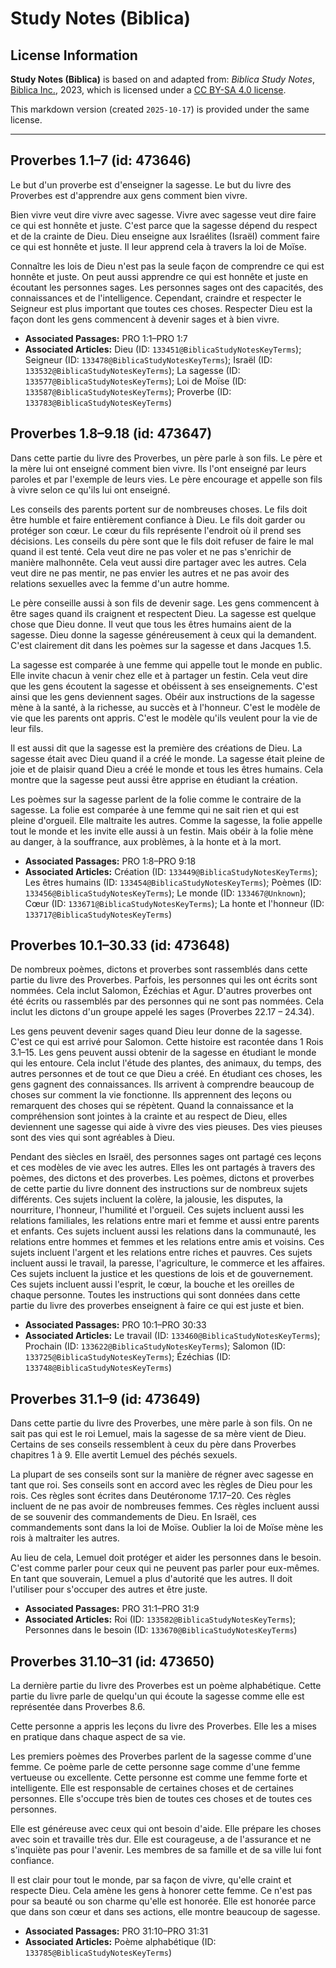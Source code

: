 # Study Notes (Biblica)

## License Information

**Study Notes (Biblica)** is based on and adapted from: _Biblica Study Notes_, [Biblica Inc.](https://www.biblica.com/), 2023, which is licensed under a [CC BY-SA 4.0 license](https://creativecommons.org/licenses/by-sa/4.0/legalcode.en).

This markdown version (created `2025-10-17`) is provided under the same license.



--------------------------------

## Proverbes 1.1–7 (id: 473646)

Le but d'un proverbe est d'enseigner la sagesse. Le but du livre des Proverbes est d'apprendre aux gens comment bien vivre.

Bien vivre veut dire vivre avec sagesse. Vivre avec sagesse veut dire faire ce qui est honnête et juste. C'est parce que la sagesse dépend du respect et de la crainte de Dieu. Dieu enseigne aux Israélites (Israël) comment faire ce qui est honnête et juste. Il leur apprend cela à travers la loi de Moïse.

Connaître les lois de Dieu n'est pas la seule façon de comprendre ce qui est honnête et juste. On peut aussi apprendre ce qui est honnête et juste en écoutant les personnes sages. Les personnes sages ont des capacités, des connaissances et de l'intelligence. Cependant, craindre et respecter le Seigneur est plus important que toutes ces choses. Respecter Dieu est la façon dont les gens commencent à devenir sages et à bien vivre.

* **Associated Passages:** PRO 1:1–PRO 1:7
* **Associated Articles:** Dieu (ID: `133451@BiblicaStudyNotesKeyTerms`); Seigneur (ID: `133478@BiblicaStudyNotesKeyTerms`); Israël (ID: `133532@BiblicaStudyNotesKeyTerms`); La sagesse (ID: `133577@BiblicaStudyNotesKeyTerms`); Loi de Moïse (ID: `133587@BiblicaStudyNotesKeyTerms`); Proverbe (ID: `133783@BiblicaStudyNotesKeyTerms`)

## Proverbes 1.8–9.18 (id: 473647)

Dans cette partie du livre des Proverbes, un père parle à son fils. Le père et la mère lui ont enseigné comment bien vivre. Ils l'ont enseigné par leurs paroles et par l'exemple de leurs vies. Le père encourage et appelle son fils à vivre selon ce qu'ils lui ont enseigné.

Les conseils des parents portent sur de nombreuses choses. Le fils doit être humble et faire entièrement confiance à Dieu. Le fils doit garder ou protéger son cœur. Le cœur du fils représente l'endroit où il prend ses décisions. Les conseils du père sont que le fils doit refuser de faire le mal quand il est tenté. Cela veut dire ne pas voler et ne pas s'enrichir de manière malhonnête. Cela veut aussi dire partager avec les autres. Cela veut dire ne pas mentir, ne pas envier les autres et ne pas avoir des relations sexuelles avec la femme d'un autre homme.

Le père conseille aussi à son fils de devenir sage. Les gens commencent à être sages quand ils craignent et respectent Dieu. La sagesse est quelque chose que Dieu donne. Il veut que tous les êtres humains aient de la sagesse. Dieu donne la sagesse généreusement à ceux qui la demandent. C'est clairement dit dans les poèmes sur la sagesse et dans Jacques 1\.5\.

La sagesse est comparée à une femme qui appelle tout le monde en public. Elle invite chacun à venir chez elle et à partager un festin. Cela veut dire que les gens écoutent la sagesse et obéissent à ses enseignements. C'est ainsi que les gens deviennent sages. Obéir aux instructions de la sagesse mène à la santé, à la richesse, au succès et à l'honneur. C'est le modèle de vie que les parents ont appris. C'est le modèle qu'ils veulent pour la vie de leur fils.

Il est aussi dit que la sagesse est la première des créations de Dieu. La sagesse était avec Dieu quand il a créé le monde. La sagesse était pleine de joie et de plaisir quand Dieu a créé le monde et tous les êtres humains. Cela montre que la sagesse peut aussi être apprise en étudiant la création.

Les poèmes sur la sagesse parlent de la folie comme le contraire de la sagesse. La folie est comparée à une femme qui ne sait rien et qui est pleine d'orgueil. Elle maltraite les autres. Comme la sagesse, la folie appelle tout le monde et les invite elle aussi à un festin. Mais obéir à la folie mène au danger, à la souffrance, aux problèmes, à la honte et à la mort.

* **Associated Passages:** PRO 1:8–PRO 9:18
* **Associated Articles:** Création (ID: `133449@BiblicaStudyNotesKeyTerms`); Les êtres humains (ID: `133454@BiblicaStudyNotesKeyTerms`); Poèmes (ID: `133456@BiblicaStudyNotesKeyTerms`); Le monde (ID: `133467@Unknown`); Cœur (ID: `133671@BiblicaStudyNotesKeyTerms`); La honte et l'honneur (ID: `133717@BiblicaStudyNotesKeyTerms`)

## Proverbes 10.1–30.33 (id: 473648)

De nombreux poèmes, dictons et proverbes sont rassemblés dans cette partie du livre des Proverbes. Parfois, les personnes qui les ont écrits sont nommées. Cela inclut Salomon, Ézéchias et Agur. D'autres proverbes ont été écrits ou rassemblés par des personnes qui ne sont pas nommées. Cela inclut les dictons d'un groupe appelé les sages (Proverbes 22\.17 – 24\.34\).

Les gens peuvent devenir sages quand Dieu leur donne de la sagesse. C'est ce qui est arrivé pour Salomon. Cette histoire est racontée dans 1 Rois 3\.1–15\. Les gens peuvent aussi obtenir de la sagesse en étudiant le monde qui les entoure. Cela inclut l'étude des plantes, des animaux, du temps, des autres personnes et de tout ce que Dieu a créé. En étudiant ces choses, les gens gagnent des connaissances. Ils arrivent à comprendre beaucoup de choses sur comment la vie fonctionne. Ils apprennent des leçons ou remarquent des choses qui se répètent. Quand la connaissance et la compréhension sont jointes à la crainte et au respect de Dieu, elles deviennent une sagesse qui aide à vivre des vies pieuses. Des vies pieuses sont des vies qui sont agréables à Dieu.

Pendant des siècles en Israël, des personnes sages ont partagé ces leçons et ces modèles de vie avec les autres. Elles les ont partagés à travers des poèmes, des dictons et des proverbes. Les poèmes, dictons et proverbes de cette partie du livre donnent des instructions sur de nombreux sujets différents. Ces sujets incluent la colère, la jalousie, les disputes, la nourriture, l'honneur, l'humilité et l'orgueil. Ces sujets incluent aussi les relations familiales, les relations entre mari et femme et aussi entre parents et enfants. Ces sujets incluent aussi les relations dans la communauté, les relations entre hommes et femmes et les relations entre amis et voisins. Ces sujets incluent l'argent et les relations entre riches et pauvres. Ces sujets incluent aussi le travail, la paresse, l'agriculture, le commerce et les affaires. Ces sujets incluent la justice et les questions de lois et de gouvernement. Ces sujets incluent aussi l'esprit, le cœur, la bouche et les oreilles de chaque personne. Toutes les instructions qui sont données dans cette partie du livre des proverbes enseignent à faire ce qui est juste et bien.

* **Associated Passages:** PRO 10:1–PRO 30:33
* **Associated Articles:** Le travail (ID: `133460@BiblicaStudyNotesKeyTerms`); Prochain (ID: `133622@BiblicaStudyNotesKeyTerms`); Salomon (ID: `133725@BiblicaStudyNotesKeyTerms`); Ézéchias (ID: `133748@BiblicaStudyNotesKeyTerms`)

## Proverbes 31.1–9 (id: 473649)

Dans cette partie du livre des Proverbes, une mère parle à son fils. On ne sait pas qui est le roi Lemuel, mais la sagesse de sa mère vient de Dieu. Certains de ses conseils ressemblent à ceux du père dans Proverbes chapitres 1 à 9\. Elle avertit Lemuel des péchés sexuels.

La plupart de ses conseils sont sur la manière de régner avec sagesse en tant que roi. Ses conseils sont en accord avec les règles de Dieu pour les rois. Ces règles sont écrites dans Deutéronome 17\.17–20\. Ces règles incluent de ne pas avoir de nombreuses femmes. Ces règles incluent aussi de se souvenir des commandements de Dieu. En Israël, ces commandements sont dans la loi de Moïse. Oublier la loi de Moïse mène les rois à maltraiter les autres.

Au lieu de cela, Lemuel doit protéger et aider les personnes dans le besoin. C'est comme parler pour ceux qui ne peuvent pas parler pour eux\-mêmes. En tant que souverain, Lemuel a plus d'autorité que les autres. Il doit l'utiliser pour s'occuper des autres et être juste.

* **Associated Passages:** PRO 31:1–PRO 31:9
* **Associated Articles:** Roi (ID: `133582@BiblicaStudyNotesKeyTerms`); Personnes dans le besoin (ID: `133670@BiblicaStudyNotesKeyTerms`)

## Proverbes 31.10–31 (id: 473650)

La dernière partie du livre des Proverbes est un poème alphabétique. Cette partie du livre parle de quelqu'un qui écoute la sagesse comme elle est représentée dans Proverbes 8\.6\.

Cette personne a appris les leçons du livre des Proverbes. Elle les a mises en pratique dans chaque aspect de sa vie.

Les premiers poèmes des Proverbes parlent de la sagesse comme d'une femme. Ce poème parle de cette personne sage comme d'une femme vertueuse ou excellente. Cette personne est comme une femme forte et intelligente. Elle est responsable de certaines choses et de certaines personnes. Elle s'occupe très bien de toutes ces choses et de toutes ces personnes.

Elle est généreuse avec ceux qui ont besoin d'aide. Elle prépare les choses avec soin et travaille très dur. Elle est courageuse, a de l'assurance et ne s'inquiète pas pour l'avenir. Les membres de sa famille et de sa ville lui font confiance.

Il est clair pour tout le monde, par sa façon de vivre, qu'elle craint et respecte Dieu. Cela amène les gens à honorer cette femme. Ce n'est pas pour sa beauté ou son charme qu'elle est honorée. Elle est honorée parce que dans son cœur et dans ses actions, elle montre beaucoup de sagesse.

* **Associated Passages:** PRO 31:10–PRO 31:31
* **Associated Articles:** Poème alphabétique (ID: `133785@BiblicaStudyNotesKeyTerms`)

